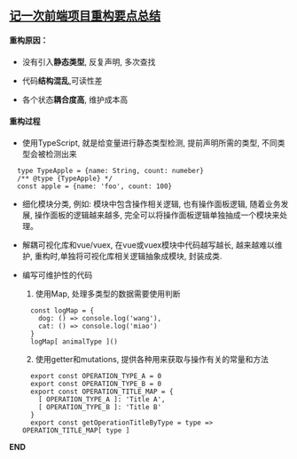 ## [记一次前端项目重构要点总结](https://terry-su.github.io/cn/summary-of-refactoring-project/?hmsr=toutiao.io&utm_medium=toutiao.io&utm_source=toutiao.io)

#### 重构原因：
* 没有引入**静态类型**, 反复声明, 多次查找

* 代码**结构混乱**,可读性差

* 各个状态**耦合度高**, 维护成本高

#### 重构过程
* 使用TypeScript, 就是给变量进行静态类型检测, 提前声明所需的类型, 不同类型会被检测出来
```
  type TypeApple = {name: String, count: numeber}
  /** @type {TypeApple} */
  const apple = {name: 'foo', count: 100}
```

* 细化模块分类, 例如: 模块中包含操作相关逻辑, 也有操作面板逻辑, 随着业务发展, 操作面板的逻辑越来越多, 完全可以将操作面板逻辑单独抽成一个模块来处理。

* 解耦可视化库和vue/vuex, 在vue或vuex模块中代码越写越长, 越来越难以维护, 重构时,单独将可视化库相关逻辑抽象成模块, 封装成类.

* 编写可维护性的代码

  1. 使用Map, 处理多类型的数据需要使用判断
  ```
    const logMap = {
      dog: () => console.log('wang'),
      cat: () => console.log('miao')
    }
    logMap[ animalType ]()
  ```
  2. 使用getter和mutations, 提供各种用来获取与操作有关的常量和方法
  ```
    export const OPERATION_TYPE_A = 0
    export const OPERATION_TYPE_B = 0
    export const OPERATION_TITLE_MAP = {
      [ OPERATION_TYPE_A ]: 'Title A',
      [ OPERATION_TYPE_B ]: 'Title B'
    }
    export const getOperationTitleByType = type => OPERATION_TITLE_MAP[ type ]
  ```
**END**